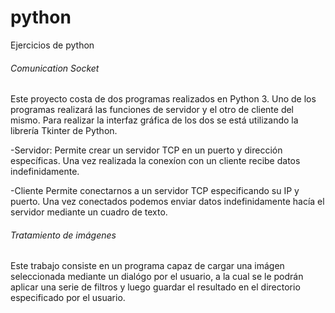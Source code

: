 # python
Ejercicios de python

###### Comunication Socket #######
  Este proyecto costa de dos programas realizados en Python 3. Uno de los programas 
realizará las funciones de servidor y el otro de cliente del mismo. Para realizar 
la interfaz gráfica de los dos se está utilizando la librería Tkinter de Python.

  -Servidor:
  Permite crear un servidor TCP en un puerto y dirección específicas.
  Una vez realizada la conexíon con un cliente recibe datos indefinidamente.
  
  -Cliente
  Permite conectarnos a un servidor TCP especificando su IP y puerto.
  Una vez conectados podemos enviar datos indefinidamente hacía el servidor
mediante un cuadro de texto.

###### Tratamiento de imágenes #######
  Este trabajo consiste en un programa capaz de cargar una imágen seleccionada mediante
un dialógo por el usuario, a la cual se le podrán aplicar una serie de filtros y luego guardar
el resultado en el directorio especificado por el usuario.

